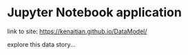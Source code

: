# Jupyter Notebook application

link to site: https://kenaitian.github.io/DataModel/

explore this data story...

